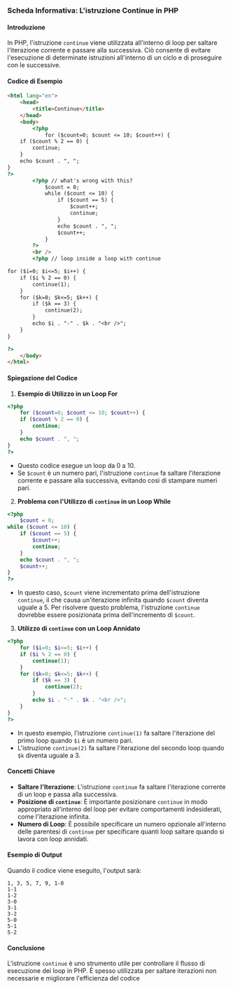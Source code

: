 ### Scheda Informativa: L'istruzione Continue in PHP
#### Introduzione
In PHP, l'istruzione `continue` viene utilizzata all'interno di loop per saltare l'iterazione corrente e passare alla successiva. Ciò consente di evitare l'esecuzione di determinate istruzioni all'interno di un ciclo e di proseguire con le successive.
#### Codice di Esempio
```html
<html lang="en">
	<head>
		<title>Continue</title>
	</head>
	<body>
		<?php
			for ($count=0; $count <= 10; $count++) {
	if ($count % 2 == 0) {
		continue;
	}
	echo $count . ", ";
}
?>
		<?php // what's wrong with this?
			$count = 0;
			while ($count <= 10) {
				if ($count == 5) {
					$count++;
					continue;
				}
				echo $count . ", ";
				$count++;
			}
		?>
		<br />
		<?php // loop inside a loop with continue

for ($i=0; $i<=5; $i++) {
	if ($i % 2 == 0) {
		continue(1);
	}
	for ($k=0; $k<=5; $k++) {
		if ($k == 3) {
			continue(2);
		}
		echo $i . "-" . $k . "<br />";
	}
}

?>
	</body>
</html>
```
#### Spiegazione del Codice
1. **Esempio di Utilizzo in un Loop For**
```php
<?php
    for ($count=0; $count <= 10; $count++) {
	if ($count % 2 == 0) {
		continue;
	}
	echo $count . ", ";
}
?>
```
- Questo codice esegue un loop da 0 a 10.
- Se `$count` è un numero pari, l'istruzione `continue` fa saltare l'iterazione corrente e passare alla successiva, evitando così di stampare numeri pari.
2. **Problema con l'Utilizzo di `continue` in un Loop While**
```php
<?php
    $count = 0;
while ($count <= 10) {
	if ($count == 5) {
		$count++;
		continue;
	}
	echo $count . ", ";
	$count++;
}
?>
```
- In questo caso, `$count` viene incrementato prima dell'istruzione `continue`, il che causa un'iterazione infinita quando `$count` diventa uguale a 5. Per risolvere questo problema, l'istruzione `continue` dovrebbe essere posizionata prima dell'incremento di `$count`.
3. **Utilizzo di `continue` con un Loop Annidato**
```php
<?php
    for ($i=0; $i<=5; $i++) {
	if ($i % 2 == 0) {
		continue(1);
	}
	for ($k=0; $k<=5; $k++) {
		if ($k == 3) {
			continue(2);
		}
		echo $i . "-" . $k . "<br />";
	}
}
?>
```
- In questo esempio, l'istruzione `continue(1)` fa saltare l'iterazione del primo loop quando `$i` è un numero pari.
- L'istruzione `continue(2)` fa saltare l'iterazione del secondo loop quando `$k` diventa uguale a 3.
#### Concetti Chiave
- **Saltare l'Iterazione**: L'istruzione `continue` fa saltare l'iterazione corrente di un loop e passa alla successiva.
- **Posizione di `continue`**: È importante posizionare `continue` in modo appropriato all'interno del loop per evitare comportamenti indesiderati, come l'iterazione infinita.
- **Numero di Loop**: È possibile specificare un numero opzionale all'interno delle parentesi di `continue` per specificare quanti loop saltare quando si lavora con loop annidati.
#### Esempio di Output
Quando il codice viene eseguito, l'output sarà:
```
1, 3, 5, 7, 9, 1-0
1-1
1-2
3-0
3-1
3-2
5-0
5-1
5-2
```
#### Conclusione
L'istruzione `continue` è uno strumento utile per controllare il flusso di esecuzione dei loop in PHP. È spesso utilizzata per saltare iterazioni non necessarie e migliorare l'efficienza del codice